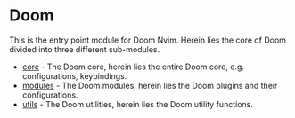 # Doom

This is the entry point module for Doom Nvim. Herein lies the core of Doom
divided into three different sub-modules.

- [core](./core/README.md) - The Doom core, herein lies the entire Doom core,
    e.g. configurations, keybindings.
- [modules](./modules/README.md) - The Doom modules, herein lies the Doom plugins
    and their configurations.
- [utils](./utils/README.md) - The Doom utilities, herein lies the Doom utility
    functions.

